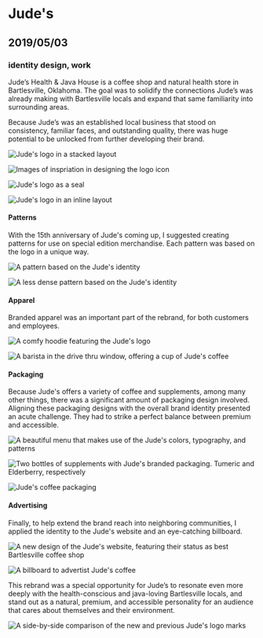 # Jude's

## 2019/05/03

### identity design, work

Jude’s Health & Java House is a coffee shop and natural health store in Bartlesville, Oklahoma. The goal was to solidify the connections Jude’s was already making with Bartlesville locals and expand that same familiarity into surrounding areas.

Because Jude’s was an established local business that stood on consistency, familiar faces, and outstanding quality, there was huge potential to be unlocked from further developing their brand.

![Jude's logo in a stacked layout](/_images/work/judes/judes-stacked.svg)

![Images of inspriation in designing the logo icon](/_images/work/judes/judes-icon-process.jpg)

![Jude's logo as a seal](/_images/work/judes/judes-seal.svg)

![Jude's logo in an inline layout](/_images/work/judes/judes-inline.svg)

#### Patterns
With the 15th anniversary of Jude's coming up, I suggested creating patterns for use on special edition merchandise. Each pattern was based on the logo in a unique way.

![A pattern based on the Jude's identity](/_images/work/judes/judes-pattern-1.svg)

![A less dense pattern based on the Jude's identity](/_images/work/judes/judes-pattern-2.svg)

#### Apparel
Branded apparel was an important part of the rebrand, for both customers and employees.

![A comfy hoodie featuring the Jude's logo](/_images/work/judes/judes-hoodie.jpg)

![A barista in the drive thru window, offering a cup of Jude's coffee](/_images/work/judes/judes-drive-thru.jpg)

#### Packaging
Because Jude's offers a variety of coffee and supplements, among many other things, there was a significant amount of packaging design involved. Aligning these packaging designs with the overall brand identity presented an acute challenge. They had to strike a perfect balance between premium and accessible.

![A beautiful menu that makes use of the Jude's colors, typography, and patterns](/_images/work/judes/judes-menu.jpg)

![Two bottles of supplements with Jude's branded packaging. Tumeric and Elderberry, respectively](/_images/work/judes/judes-supplements.jpg)

![Jude's coffee packaging](/_images/work/judes/judes-coffee.jpg)

#### Advertising
Finally, to help extend the brand reach into neighboring communities, I applied the identity to the Jude's website and an eye-catching billboard.

![A new design of the Jude's website, featuring their status as best Bartlesville coffee shop](/_images/work/judes/judes-website.jpg)

![A billboard to advertist Jude's coffee](/_images/work/judes/judes-billboard.jpg)

This rebrand was a special opportunity for Jude’s to resonate even more deeply with the health-conscious and java-loving Bartlesville locals, and stand out as a natural, premium, and accessible personality for an audience that cares about themselves and their environment.

![A side-by-side comparison of the new and previous Jude's logo marks](/_images/work/judes/judes-side-by-side.jpg)
